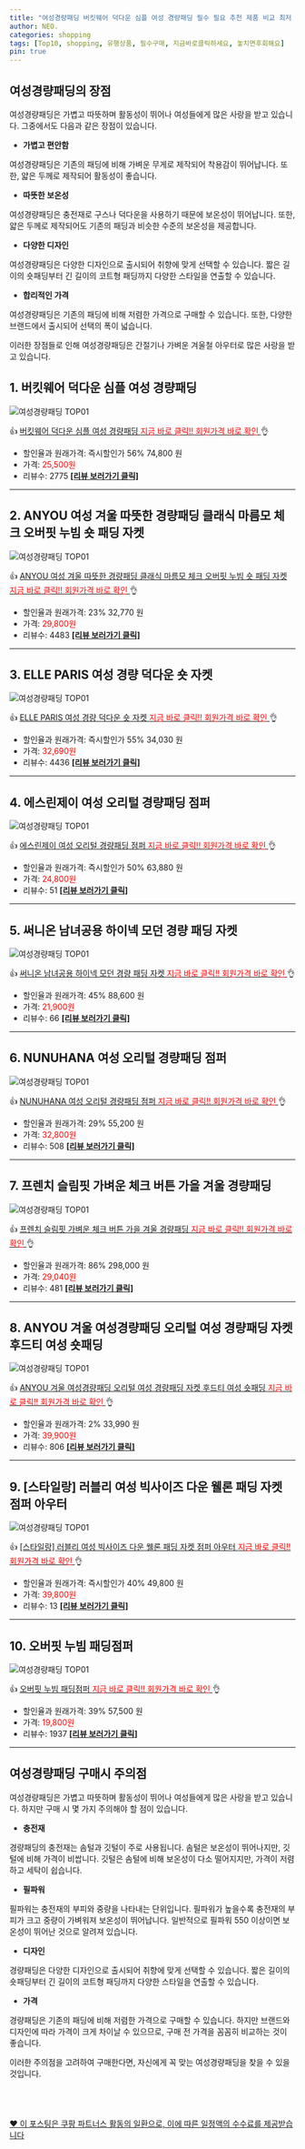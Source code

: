 ```yaml
---
title: "여성경량패딩 버킷웨어 덕다운 심플 여성 경량패딩 필수 필요 추천 제품 비교 최저 가격 비교 장점 구매 후기 구매평"
author: NEO.
categories: shopping
tags: [Top10, shopping, 유행상품, 필수구매, 지금바로클릭하세요, 놓치면후회해요]
pin: true
---
```

## 여성경량패딩의 장점

여성경량패딩은 가볍고 따뜻하며 활동성이 뛰어나 여성들에게 많은 사랑을 받고 있습니다. 그중에서도 다음과 같은 장점이 있습니다.

* **가볍고 편안함**

여성경량패딩은 기존의 패딩에 비해 가벼운 무게로 제작되어 착용감이 뛰어납니다. 또한, 얇은 두께로 제작되어 활동성이 좋습니다.

* **따뜻한 보온성**

여성경량패딩은 충전재로 구스나 덕다운을 사용하기 때문에 보온성이 뛰어납니다. 또한, 얇은 두께로 제작되어도 기존의 패딩과 비슷한 수준의 보온성을 제공합니다.

* **다양한 디자인**

여성경량패딩은 다양한 디자인으로 출시되어 취향에 맞게 선택할 수 있습니다. 짧은 길이의 숏패딩부터 긴 길이의 코트형 패딩까지 다양한 스타일을 연출할 수 있습니다.

* **합리적인 가격**

여성경량패딩은 기존의 패딩에 비해 저렴한 가격으로 구매할 수 있습니다. 또한, 다양한 브랜드에서 출시되어 선택의 폭이 넓습니다.

이러한 장점들로 인해 여성경량패딩은 간절기나 가벼운 겨울철 아우터로 많은 사랑을 받고 있습니다.

   

## 1. 버킷웨어 덕다운 심플 여성 경량패딩

![여성경량패딩 TOP01](https://thumbnail10.coupangcdn.com/thumbnails/remote/490x490ex/image/vendor_inventory/ead2/72915ab947a937151fddc6c9548a732868734ee694519cbf603c2aa76046.jpg)


👍 [버킷웨어 덕다운 심플 여성 경량패딩 <font color=red> 지금 바로 클릭!! 회원가격 바로 확인 </font> ](https://link.coupang.com/re/AFFSDP?lptag=AF3617701&subid=GithubCoopas&pageKey=7694347466&traceid=V0-153&itemId=20583862818&vendorItemId=87658936715) 👌 


- 할인율과 원래가격: 즉시할인가 56%  74,800   원
- 가격: <span style='color:red'>25,500원</span>
- 리뷰수: 2775  [**[리뷰 보러가기 클릭]**](https://link.coupang.com/re/AFFSDP?lptag=AF3617701&subid=GithubCoopas&pageKey=7694347466&traceid=V0-153&itemId=20583862818&vendorItemId=87658936715)

---


   

## 2. ANYOU 여성 겨울 따뜻한 경량패딩 클래식 마름모 체크 오버핏 누빔 숏 패딩 자켓

![여성경량패딩 TOP01](https://thumbnail7.coupangcdn.com/thumbnails/remote/490x490ex/image/vendor_inventory/6a2a/ab2a361cbbbcb3c73492e70e3bffd7237daf8c52fd5ecde4764b3e0e9a32.jpeg)


👍 [ANYOU 여성 겨울 따뜻한 경량패딩 클래식 마름모 체크 오버핏 누빔 숏 패딩 자켓 <font color=red> 지금 바로 클릭!! 회원가격 바로 확인 </font> ](https://link.coupang.com/re/AFFSDP?lptag=AF3617701&subid=GithubCoopas&pageKey=7677796016&traceid=V0-153&itemId=20499298525&vendorItemId=87707582805) 👌 


- 할인율과 원래가격: 23%  32,770   원
- 가격: <span style='color:red'>29,800원</span>
- 리뷰수: 4483  [**[리뷰 보러가기 클릭]**](https://link.coupang.com/re/AFFSDP?lptag=AF3617701&subid=GithubCoopas&pageKey=7677796016&traceid=V0-153&itemId=20499298525&vendorItemId=87707582805)

---


   

## 3. ELLE PARIS 여성 경량 덕다운 숏 자켓

![여성경량패딩 TOP01](https://thumbnail7.coupangcdn.com/thumbnails/remote/490x490ex/image/retail/images/8485207648201602-26076caa-87f3-4729-86fa-7dad75c18e2f.jpg)


👍 [ELLE PARIS 여성 경량 덕다운 숏 자켓 <font color=red> 지금 바로 클릭!! 회원가격 바로 확인 </font> ](https://link.coupang.com/re/AFFSDP?lptag=AF3617701&subid=GithubCoopas&pageKey=6673869287&traceid=V0-153&itemId=15364398208&vendorItemId=82584581221) 👌 


- 할인율과 원래가격: 즉시할인가 55%  34,030   원
- 가격: <span style='color:red'>32,690원</span>
- 리뷰수: 4436  [**[리뷰 보러가기 클릭]**](https://link.coupang.com/re/AFFSDP?lptag=AF3617701&subid=GithubCoopas&pageKey=6673869287&traceid=V0-153&itemId=15364398208&vendorItemId=82584581221)

---


   

## 4. 에스린제이 여성 오리털 경량패딩 점퍼

![여성경량패딩 TOP01](https://thumbnail8.coupangcdn.com/thumbnails/remote/490x490ex/image/vendor_inventory/e9db/5b4aff4667e0e505907538313d2500e5800c672f3320e2e806c8d91ae8bd.jpg)


👍 [에스린제이 여성 오리털 경량패딩 점퍼 <font color=red> 지금 바로 클릭!! 회원가격 바로 확인 </font> ](https://link.coupang.com/re/AFFSDP?lptag=AF3617701&subid=GithubCoopas&pageKey=2327393393&traceid=V0-153&itemId=4024107245&vendorItemId=83230292120) 👌 


- 할인율과 원래가격: 즉시할인가 50%  63,880   원
- 가격: <span style='color:red'>24,800원</span>
- 리뷰수: 51  [**[리뷰 보러가기 클릭]**](https://link.coupang.com/re/AFFSDP?lptag=AF3617701&subid=GithubCoopas&pageKey=2327393393&traceid=V0-153&itemId=4024107245&vendorItemId=83230292120)

---


   

## 5. 써니온 남녀공용 하이넥 모던 경량 패딩 자켓

![여성경량패딩 TOP01](https://thumbnail9.coupangcdn.com/thumbnails/remote/490x490ex/image/vendor_inventory/0275/11117f75a9314d7fcd20338e702b21b99a8b4052c0ad65519939ffefd99b.jpg)


👍 [써니온 남녀공용 하이넥 모던 경량 패딩 자켓 <font color=red> 지금 바로 클릭!! 회원가격 바로 확인 </font> ](https://link.coupang.com/re/AFFSDP?lptag=AF3617701&subid=GithubCoopas&pageKey=7730494234&traceid=V0-153&itemId=20771705889&vendorItemId=87841641734) 👌 


- 할인율과 원래가격: 45%  88,600   원
- 가격: <span style='color:red'>21,900원</span>
- 리뷰수: 66  [**[리뷰 보러가기 클릭]**](https://link.coupang.com/re/AFFSDP?lptag=AF3617701&subid=GithubCoopas&pageKey=7730494234&traceid=V0-153&itemId=20771705889&vendorItemId=87841641734)

---


   

## 6. NUNUHANA 여성 오리털 경량패딩 점퍼

![여성경량패딩 TOP01](https://thumbnail9.coupangcdn.com/thumbnails/remote/490x490ex/image/vendor_inventory/e3de/24bf6f85350aa1e2fbd2d6fdbe1a250f3d618ee0a84054610180615eef0c.png)


👍 [NUNUHANA 여성 오리털 경량패딩 점퍼 <font color=red> 지금 바로 클릭!! 회원가격 바로 확인 </font> ](https://link.coupang.com/re/AFFSDP?lptag=AF3617701&subid=GithubCoopas&pageKey=7710776194&traceid=V0-153&itemId=20668937535&vendorItemId=87741368330) 👌 


- 할인율과 원래가격: 29%  55,200   원
- 가격: <span style='color:red'>32,800원</span>
- 리뷰수: 508  [**[리뷰 보러가기 클릭]**](https://link.coupang.com/re/AFFSDP?lptag=AF3617701&subid=GithubCoopas&pageKey=7710776194&traceid=V0-153&itemId=20668937535&vendorItemId=87741368330)

---


   

## 7. 프렌치 슬림핏 가벼운 체크 버튼 가을 겨울 경량패딩

![여성경량패딩 TOP01](https://thumbnail6.coupangcdn.com/thumbnails/remote/490x490ex/image/vendor_inventory/7c42/de89e7aefb710335a7729ec2c37263997dc11292e9df3301bda50847a774.png)


👍 [프렌치 슬림핏 가벼운 체크 버튼 가을 겨울 경량패딩 <font color=red> 지금 바로 클릭!! 회원가격 바로 확인 </font> ](https://link.coupang.com/re/AFFSDP?lptag=AF3617701&subid=GithubCoopas&pageKey=7647888496&traceid=V0-153&itemId=20341059292&vendorItemId=87421010862) 👌 


- 할인율과 원래가격: 86%  298,000   원
- 가격: <span style='color:red'>29,040원</span>
- 리뷰수: 481  [**[리뷰 보러가기 클릭]**](https://link.coupang.com/re/AFFSDP?lptag=AF3617701&subid=GithubCoopas&pageKey=7647888496&traceid=V0-153&itemId=20341059292&vendorItemId=87421010862)

---


   

## 8. ANYOU 겨울 여성경량패딩 오리털 여성 경량패딩 자켓 후드티 여성 숏패딩

![여성경량패딩 TOP01](https://thumbnail7.coupangcdn.com/thumbnails/remote/490x490ex/image/vendor_inventory/32f1/8356ebcaa72d6939ec50cead6579cfe821e0e5f9a95b20e1c35d131df83e.jpg)


👍 [ANYOU 겨울 여성경량패딩 오리털 여성 경량패딩 자켓 후드티 여성 숏패딩 <font color=red> 지금 바로 클릭!! 회원가격 바로 확인 </font> ](https://link.coupang.com/re/AFFSDP?lptag=AF3617701&subid=GithubCoopas&pageKey=6903142585&traceid=V0-153&itemId=16609216921&vendorItemId=83794019202) 👌 


- 할인율과 원래가격: 2%  33,990   원
- 가격: <span style='color:red'>39,900원</span>
- 리뷰수: 806  [**[리뷰 보러가기 클릭]**](https://link.coupang.com/re/AFFSDP?lptag=AF3617701&subid=GithubCoopas&pageKey=6903142585&traceid=V0-153&itemId=16609216921&vendorItemId=83794019202)

---


   

## 9. [스타일랑] 러블리 여성 빅사이즈 다운 웰론 패딩 자켓 점퍼 아우터

![여성경량패딩 TOP01](https://thumbnail9.coupangcdn.com/thumbnails/remote/490x490ex/image/vendor_inventory/cb86/80b534f74e98e3f3a78ed41ca8f65a33e7cbf90408b03e9338dc822d66af.jpg)


👍 [[스타일랑] 러블리 여성 빅사이즈 다운 웰론 패딩 자켓 점퍼 아우터 <font color=red> 지금 바로 클릭!! 회원가격 바로 확인 </font> ](https://link.coupang.com/re/AFFSDP?lptag=AF3617701&subid=GithubCoopas&pageKey=7600534875&traceid=V0-153&itemId=20104671018&vendorItemId=87199675141) 👌 


- 할인율과 원래가격: 즉시할인가 40%  49,800   원
- 가격: <span style='color:red'>39,800원</span>
- 리뷰수: 13  [**[리뷰 보러가기 클릭]**](https://link.coupang.com/re/AFFSDP?lptag=AF3617701&subid=GithubCoopas&pageKey=7600534875&traceid=V0-153&itemId=20104671018&vendorItemId=87199675141)

---


   

## 10. 오버핏 누빔 패딩점퍼

![여성경량패딩 TOP01](https://thumbnail9.coupangcdn.com/thumbnails/remote/490x490ex/image/vendor_inventory/46e9/515c13c3944d1217a98fdc4467d9a1f1f904d36a61c3ea041aee28d040e6.jpg)


👍 [오버핏 누빔 패딩점퍼 <font color=red> 지금 바로 클릭!! 회원가격 바로 확인 </font> ](https://link.coupang.com/re/AFFSDP?lptag=AF3617701&subid=GithubCoopas&pageKey=6976519692&traceid=V0-153&itemId=17029922358&vendorItemId=84206241809) 👌 


- 할인율과 원래가격: 39%  57,500   원
- 가격: <span style='color:red'>19,800원</span>
- 리뷰수: 1937  [**[리뷰 보러가기 클릭]**](https://link.coupang.com/re/AFFSDP?lptag=AF3617701&subid=GithubCoopas&pageKey=6976519692&traceid=V0-153&itemId=17029922358&vendorItemId=84206241809)

---
## 여성경량패딩 구매시 주의점

여성경량패딩은 가볍고 따뜻하며 활동성이 뛰어나 여성들에게 많은 사랑을 받고 있습니다. 하지만 구매 시 몇 가지 주의해야 할 점이 있습니다.

* **충전재**

경량패딩의 충전재는 솜털과 깃털이 주로 사용됩니다. 솜털은 보온성이 뛰어나지만, 깃털에 비해 가격이 비쌉니다. 깃털은 솜털에 비해 보온성이 다소 떨어지지만, 가격이 저렴하고 세탁이 쉽습니다.

* **필파워**

필파워는 충전재의 부피와 중량을 나타내는 단위입니다. 필파워가 높을수록 충전재의 부피가 크고 중량이 가벼워져 보온성이 뛰어납니다. 일반적으로 필파워 550 이상이면 보온성이 뛰어난 것으로 알려져 있습니다.

* **디자인**

경량패딩은 다양한 디자인으로 출시되어 취향에 맞게 선택할 수 있습니다. 짧은 길이의 숏패딩부터 긴 길이의 코트형 패딩까지 다양한 스타일을 연출할 수 있습니다.

* **가격**

경량패딩은 기존의 패딩에 비해 저렴한 가격으로 구매할 수 있습니다. 하지만 브랜드와 디자인에 따라 가격이 크게 차이날 수 있으므로, 구매 전 가격을 꼼꼼히 비교하는 것이 좋습니다.

이러한 주의점을 고려하여 구매한다면, 자신에게 꼭 맞는 여성경량패딩을 찾을 수 있을 것입니다.<br><br><br><br><br> [ ❤  이 포스팅은 쿠팡 파트너스 활동의 일환으로, 이에 따른 일정액의 수수료를 제공받습니다](https://link.coupang.com/a/bcEFyh)